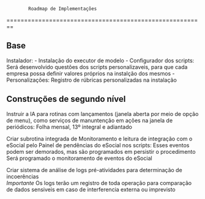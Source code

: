             Roadmap de Implementações
========================================================
## Base
Instalador:
    - Instalação do executor de modelo
    - Configurador dos scripts:
        Será desenvolvido questões dos scripts personalizaveis, para que cada empresa possa definir valores próprios na instalção dos mesmos
    - Personalizações:
        Registro de rúbricas personalizadas na instalação 


## Construções de segundo nível
Instruir a IA para rotinas com lançamentos (janela aberta por meio de opção de menu), como serviços de manuntenção em ações na janela de periódicos:
    Folha mensal, 13º integral e adiantado

Criar subrotina integrada de Monitoramento e leitura de integração com o eSocial pelo Painel de pendências do eSocial nos scripts:
    Esses eventos podem ser demorados, mas são programados em persistir o procedimento
    Será programado o monitoramento de eventos do eSocial
    
Criar sistema de análise de logs pré-atividades para determinação de incoerências            
    *Importante* Os logs terão um registro de toda operação para comparação de dados sensiveis em caso de interferencia externa ou imprevisto

